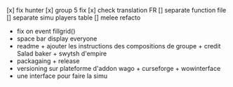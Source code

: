 [x] fix hunter
[x] group 5 fix
[x] check translation FR
[] separate function file
[] separate simu players table
[] melee refacto


- fix on event fillgrid()
- space bar display everyone
- readme + ajouter les instructions des compositions de groupe + credit Salad baker + swytsh d'empire
- packagaing + release
- versioning sur plateforme d'addon wago + curseforge + wowinterface
- une interface pour faire la simu